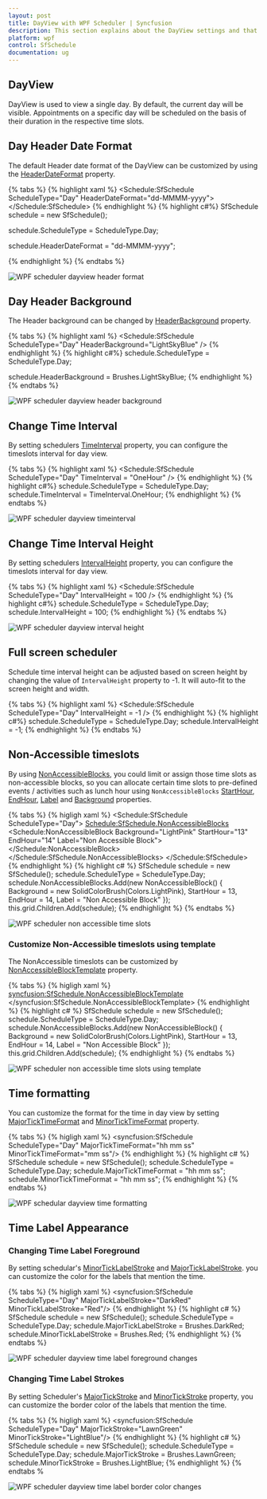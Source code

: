 ```yaml
---
layout: post
title: DayView with WPF Scheduler | Syncfusion
description: This section explains about the DayView settings and that appearance customization for WPF Scheduler.
platform: wpf
control: SfSchedule
documentation: ug
---
```


## DayView
DayView is used to view a single day. By default, the current day will be visible. Appointments on a specific day will be scheduled on the basis of their duration in the respective time slots.

## Day Header Date Format
The default Header date format of the DayView can be customized by using the [HeaderDateFormat](https://help.syncfusion.com/cr/wpf/Syncfusion.SfSchedule.WPF~Syncfusion.UI.Xaml.Schedule.SfSchedule~HeaderDateFormat.html) property.

{% tabs %}
{% highlight xaml %}
<Schedule:SfSchedule  ScheduleType="Day"
HeaderDateFormat="dd-MMMM-yyyy">
</Schedule:SfSchedule>
{% endhighlight %}
{% highlight c#%}
SfSchedule schedule = new SfSchedule();

schedule.ScheduleType = ScheduleType.Day;

schedule.HeaderDateFormat = "dd-MMMM-yyyy";

{% endhighlight %}
{% endtabs %}

![WPF scheduler dayview header format](dayview/dayview-header-format.png)

## Day Header Background

The Header background can be changed by [HeaderBackground](https://help.syncfusion.com/cr/wpf/Syncfusion.SfSchedule.WPF~Syncfusion.UI.Xaml.Schedule.SfSchedule~HeaderBackground.html) property.

{% tabs %}
{% highlight xaml %}
<Schedule:SfSchedule  ScheduleType="Day" HeaderBackground="LightSkyBlue" />
{% endhighlight %}
{% highlight c#%}
schedule.ScheduleType = ScheduleType.Day;

schedule.HeaderBackground = Brushes.LightSkyBlue;
{% endhighlight %}
{% endtabs %}

![WPF scheduler dayview header background](dayview/dayview-header-background.png)

## Change Time Interval
By setting schedulers [TimeInterval](https://help.syncfusion.com/cr/wpf/Syncfusion.SfSchedule.WPF~Syncfusion.UI.Xaml.Schedule.SfSchedule~TimeInterval.html) property, you can configure the timeslots interval for day view.


{% tabs %}
{% highlight xaml %}
<Schedule:SfSchedule  ScheduleType="Day" TimeInterval = "OneHour" />
{% endhighlight %}
{% highlight c#%}
schedule.ScheduleType = ScheduleType.Day;
schedule.TimeInterval = TimeInterval.OneHour;
{% endhighlight %}
{% endtabs %}

![WPF scheduler dayview timeinterval](dayview/dayview-time-interval.png)

## Change Time Interval Height
By setting schedulers [IntervalHeight](https://help.syncfusion.com/cr/wpf/Syncfusion.SfSchedule.WPF~Syncfusion.UI.Xaml.Schedule.SfSchedule~IntervalHeight.html) property, you can configure the timeslots interval for day view.

{% tabs %}
{% highlight xaml %}
<Schedule:SfSchedule  ScheduleType="Day" IntervalHeight = 100 />
{% endhighlight %}
{% highlight c#%}
schedule.ScheduleType = ScheduleType.Day;
schedule.IntervalHeight = 100;
{% endhighlight %}
{% endtabs %}

![WPF scheduler dayview interval height](dayview/dayview-interval-height.png)

## Full screen scheduler
Schedule time interval height can be adjusted based on screen height by changing the value of `IntervalHeight` property to -1. It will auto-fit to the screen height and width.

{% tabs %}
{% highlight xaml %}
<Schedule:SfSchedule  ScheduleType="Day" IntervalHeight = -1 />
{% endhighlight %}
{% highlight c#%}
schedule.ScheduleType = ScheduleType.Day;
schedule.IntervalHeight = -1;
{% endhighlight %}
{% endtabs %}

## Non-Accessible timeslots
By using [NonAccessibleBlocks](https://help.syncfusion.com/cr/wpf/Syncfusion.SfSchedule.WPF~Syncfusion.UI.Xaml.Schedule.SfSchedule~NonAccessibleBlocks.html), you could limit or assign those time slots as non-accessible blocks, so you can allocate certain time slots to pre-defined events / activities such as lunch hour using `NonAccessibleBlocks` [StartHour](https://help.syncfusion.com/cr/wpf/Syncfusion.SfSchedule.WPF~Syncfusion.UI.Xaml.Schedule.NonAccessibleBlock~StartHour.html), [EndHour](https://help.syncfusion.com/cr/wpf/Syncfusion.SfSchedule.WPF~Syncfusion.UI.Xaml.Schedule.NonAccessibleBlock~EndHour.html), [Label](https://help.syncfusion.com/cr/wpf/Syncfusion.SfSchedule.WPF~Syncfusion.UI.Xaml.Schedule.NonAccessibleBlock~Label.html) and [Background](https://help.syncfusion.com/cr/wpf/Syncfusion.SfSchedule.WPF~Syncfusion.UI.Xaml.Schedule.NonAccessibleBlock~Background.html) properties.

{% tabs %}
{% higligh xaml %}
<Schedule:SfSchedule ScheduleType="Day">
    <Schedule:SfSchedule.NonAccessibleBlocks>
        <Schedule:NonAccessibleBlock Background="LightPink" StartHour="13" EndHour="14" Label="Non Accessible Block">
        </Schedule:NonAccessibleBlock> 
    </Schedule:SfSchedule.NonAccessibleBlocks>
</Schedule:SfSchedule>
{% endhighlight %}
{% highlight c# %}
SfSchedule schedule = new SfSchedule();
schedule.ScheduleType = ScheduleType.Day;
schedule.NonAccessibleBlocks.Add(new NonAccessibleBlock() { Background = new SolidColorBrush(Colors.LightPink), StartHour = 13, EndHour = 14, Label = "Non Accessible Block" });
this.grid.Children.Add(schedule);
{% endhighlight %}
{% endtabs %}

![WPF scheduler non accessible time slots](dayview/non-accessible-blocks.png)

### Customize Non-Accessible timeslots using template
The NonAccessible timeslots can be customized by [NonAccessibleBlockTemplate](https://help.syncfusion.com/cr/wpf/Syncfusion.SfSchedule.WPF~Syncfusion.UI.Xaml.Schedule.SfSchedule~NonAccessibleBlockTemplate.html) property.

{% tabs %}
{% higligh xaml %}
<syncfusion:SfSchedule.NonAccessibleBlockTemplate>
    <DataTemplate>
        <Border Background="LightGreen">
            <TextBlock Text="Meeting" Foreground="White" HorizontalAlignment="Center" VerticalAlignment="Center"/>
        </Border>
    </DataTemplate>
</syncfusion:SfSchedule.NonAccessibleBlockTemplate>
{% endhighlight %}
{% highlight c# %}
SfSchedule schedule = new SfSchedule();
schedule.ScheduleType = ScheduleType.Day;
schedule.NonAccessibleBlocks.Add(new NonAccessibleBlock() { Background = new SolidColorBrush(Colors.LightPink), StartHour = 13, EndHour = 14, Label = "Non Accessible Block" });
this.grid.Children.Add(schedule);
{% endhighlight %}
{% endtabs %}

![WPF scheduler non accessible time slots using template](dayview/non-accessible-blocks-template.png)

## Time formatting
You can customize the format for the time in day view by setting [MajorTickTimeFormat](https://help.syncfusion.com/cr/wpf/Syncfusion.SfSchedule.WPF~Syncfusion.UI.Xaml.Schedule.SfSchedule~MajorTickTimeFormat.html) and [MinorTickTimeFormat](https://help.syncfusion.com/cr/wpf/Syncfusion.SfSchedule.WPF~Syncfusion.UI.Xaml.Schedule.SfSchedule~MinorTickTimeFormat.html) property.

{% tabs %}
{% higligh xaml %}
<syncfusion:SfSchedule ScheduleType="Day" MajorTickTimeFormat="hh mm ss" MinorTickTimeFormat="mm ss"/>
{% endhighlight %}
{% highlight c# %}
SfSchedule schedule = new SfSchedule();
schedule.ScheduleType = ScheduleType.Day;
schedule.MajorTickTimeFormat = "hh mm ss";
schedule.MinorTickTimeFormat = "hh mm ss";
{% endhighlight %}
{% endtabs %}

![WPF schedular dayview time formatting](dayview/dayview-time-formatting.png)

## Time Label Appearance
### Changing Time Label Foreground
By setting schedular's [MinorTickLabelStroke](https://help.syncfusion.com/cr/wpf/Syncfusion.SfSchedule.WPF~Syncfusion.UI.Xaml.Schedule.SfSchedule~MinorTickLabelStroke.html) and [MajorTickLabelStroke](https://help.syncfusion.com/cr/wpf/Syncfusion.SfSchedule.WPF~Syncfusion.UI.Xaml.Schedule.SfSchedule~MajorTickLabelStroke.html). you can customize the color for the labels that mention the time.

{% tabs %}
{% higligh xaml %}
<syncfusion:SfSchedule ScheduleType="Day" MajorTickLabelStroke="DarkRed" MinorTickLabelStroke="Red"/>
{% endhighlight %}
{% highlight c# %}
SfSchedule schedule = new SfSchedule();
schedule.ScheduleType = ScheduleType.Day;
schedule.MajorTickLabelStroke = Brushes.DarkRed;
schedule.MinorTickLabelStroke = Brushes.Red;
{% endhighlight %}
{% endtabs %}

![WPF scheduler dayview time label foreground changes](dayview/dayview-time-label-foreground.png)

### Changing Time Label Strokes
By setting Scheduler's [MajorTickStroke](https://help.syncfusion.com/cr/wpf/Syncfusion.SfSchedule.WPF~Syncfusion.UI.Xaml.Schedule.SfSchedule~MajorTickStroke.html) and [MinorTickStroke](https://help.syncfusion.com/cr/wpf/Syncfusion.SfSchedule.WPF~Syncfusion.UI.Xaml.Schedule.SfSchedule~MinorTickStroke.html) property, you can customize the border color of the labels that mention the time. 

{% tabs %}
{% higligh xaml %}
<syncfusion:SfSchedule ScheduleType="Day" MajorTickStroke="LawnGreen" MinorTickStroke="LightBlue"/>
{% endhighlight %}
{% highlight c# %}
SfSchedule schedule = new SfSchedule();
schedule.ScheduleType = ScheduleType.Day;
schedule.MajorTickStroke = Brushes.LawnGreen;
schedule.MinorTickStroke = Brushes.LightBlue;
{% endhighlight %}
{% endtabs %

![WPF scheduler dayview time label border color changes](dayview/dayview-time-label-border.png)
